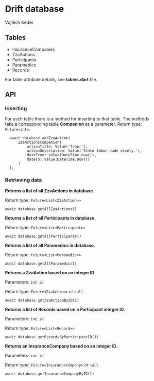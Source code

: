 # Drift database

Vojtěch Keder

## Tables

* InsuranceCompanies
* ZzaActions
* Participants
* Paramedics
* Records

For table attribute details, see **tables.dart** file.

## API

### Inserting

For each table there is a method for inserting to that table.
The methods take a corresponding table **Companion** as a parameter.
Return type: `Future<int>`.

```
  await database.addZzaAction(
      ZzaActionsCompanion(
          actionTitle: Value('Tabor'),
          actionDescription: Value('Tento tabor bude skvely.'),
          dateFrom: Value(DateTime.now()),
          dateTo: Value(DateTime.now())
      )
  );
```

### Retrieving data

**Returns a list of all ZzaActions in database.**

Return type: `Future<List<ZzaAction>>`
```
await database.getAllZzaActions()
```

**Returns a list of all Participants in database.**

Return type: `Future<List<Participant>>`

```
await database.getAllParticipants()
```

**Returns a list of all Paramedics in database.**

Return type: `Future<List<Paramedic>>`

```
await database.getAllParamedics()
```

**Returns a ZzaAction based on an integer ID.**

Parameters: `int id`

Return type: `Future<ZzaAction>` or `null`

```
await database.getZzaActionByID(1)
```

**Returns a list of Records based on a Participant integer ID.**

Parameters: `int id`

Return type: `Future<List<Record>>`

```
await database.getRecordsByParticipantID(1)
```

**Returns an InsuranceCompany based on an integer ID.**

Parameters: `int id`

Return type: `Future<InsuranceCompany>` or `null`

```
await database.getInsuranceCompanyByID(1)
```